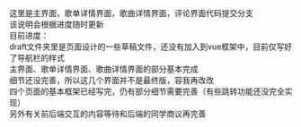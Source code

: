 这里是主界面，歌单详情界面，歌曲详情界面，评论界面代码提交分支<br>
该说明会根据进度随时更新<br>
目前进度：<br>
draft文件夹里是页面设计的一些草稿文件，还没有加入到vue框架中，目前仅写好了导航栏的样式<br>
主界面、歌单详情界面、歌曲详情界面的部分基本完成<br>
细节还没完善，所以这几个界面并不是最终版，容我再改改<br>
四个页面的基本框架已经写完，仍有部分细节需要完善（有些跳转功能还没完全实现）<br>
另外有关前后端交互的内容等待和后端的同学商议再完善
